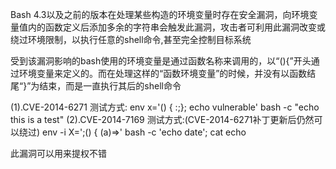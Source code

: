 Bash 4.3以及之前的版本在处理某些构造的环境变量时存在安全漏洞，向环境变量值内的函数定义后添加多余的字符串会触发此漏洞，攻击者可利用此漏洞改变或绕过环境限制，以执行任意的shell命令,甚至完全控制目标系统

受到该漏洞影响的bash使用的环境变量是通过函数名称来调用的，以“(){”开头通过环境变量来定义的。而在处理这样的“函数环境变量”的时候，并没有以函数结尾“}”为结束，而是一直执行其后的shell命令

(1).CVE-2014-6271 测试方式:
      env x='() { :;}; echo vulnerable' bash -c "echo this is a test"
(2).CVE-2014-7169 测试方式:(CVE-2014-6271补丁更新后仍然可以绕过)
  env -i X=';() { (a)=>\' bash -c 'echo date'; cat echo

此漏洞可以用来提权不错
